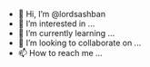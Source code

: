 - 👋 Hi, I’m @lordsashban
- 👀 I’m interested in ...
- 🌱 I’m currently learning ...
- 💞️ I’m looking to collaborate on ...
- 📫 How to reach me ...

<!---
lordsashban/lordsashban is a ✨ special ✨ repository because its `README.md` (this file) appears on your GitHub profile.
You can click the Preview link to take a look at your changes.
--->
